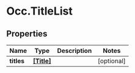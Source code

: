 # Occ.TitleList

## Properties
Name | Type | Description | Notes
------------ | ------------- | ------------- | -------------
**titles** | [**[Title]**](Title.md) |  | [optional] 


